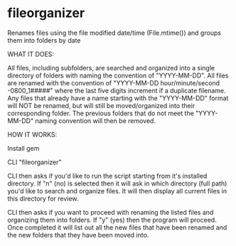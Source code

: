 fileorganizer
=============

Renames files using the file modified date/time (File.mtime()) and groups them into folders by date

WHAT IT DOES:

All files, including subfolders, are searched and organized into a single directory of folders with naming the convention of "YYYY-MM-DD". All files are renamed with the convention of "YYYY-MM-DD hour/minute/second -0800_1#####" where the last five digits increment if a duplicate filename. Any files that already have a name starting with the "YYYY-MM-DD" format will NOT be renamed, but will still be moved/organized into their corresponding folder. The previous folders that do not meet the "YYYY-MM-DD" naming convention will then be removed.

HOW IT WORKS:

Install gem

CLI "fileorganizer"

CLI then asks if you'd like to run the script starting from it's installed directory. If "n" (no) is selected then it will ask in which directory (full path) you'd like to search and organize files. It will then display all current files in this directory for review.

CLI then asks if you want to proceed with renaming the listed files and organizing them into folders. If "y" (yes) then the program will proceed. Once completed it will list out all the new files that have been renamed and the new folders that they have been moved into.